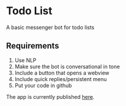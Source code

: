 # Todo List
A basic messenger bot for todo lists

## Requirements
1. Use NLP
2. Make sure the bot is conversational in tone
3. Include a button that opens a webview
4. Include quick replies/persistent menu
5. Put your code in github

The app is currently published [here](https://limitless-springs-86949.herokuapp.com/).